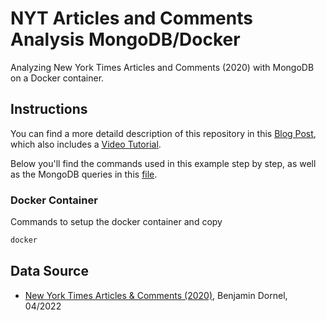 # NYT Articles and Comments Analysis MongoDB/Docker

Analyzing New York Times Articles and Comments (2020) with MongoDB on a Docker container.

## Instructions

You can find a more detaild description of this repository in this [Blog Post](), which also includes a [Video Tutorial]().

Below you'll find the commands used in this example step by step, as well as the MongoDB queries in this [file](nyt-mongosh-queries).

### Docker Container

Commands to setup the docker container and copy

```bash
docker

```

## Data Source

* [New York Times Articles & Comments (2020)](https://www.kaggle.com/datasets/benjaminawd/new-york-times-articles-comments-2020), Benjamin Dornel, 04/2022